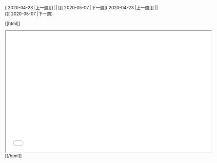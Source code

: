[ 2020-04-23 |上一週]]] || [[[ 2020-05-07 |下一週]( 2020-04-23 |上一週]]] || [[[ 2020-05-07 |下一週)



[[html]]
<iframe src='<http://pad.hackingthursday.org>  ?showControls=true&showChat=true&showLineNumbers=true&useMonospaceFont=false' width=675 height=400></iframe>
[[/html]]
